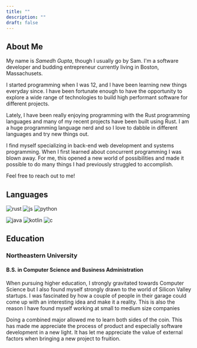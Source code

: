```yaml
---
title: ""
description: ""
draft: false
---
```


## About Me
My name is *Samedh Gupta*, though I usually go by Sam. I'm a software developer
and budding entrepreneur currently living in Boston, Massachusets.  

I started programming when I was 12, and I have been learning new things
everyday since. I have been fortunate enough to have the opportunity to explore
a wide range of technologies to build high performant software for different
projects.

Lately, I have been really enjoying programming with the Rust programming
languages and many of my recent projects have been built using Rust. I am a huge
programming language nerd and so I love to dabble in different languages and try
new things out.

I find myself specializing in back-end web development and systems programming.
When I first learned about concurrent programming I was blown away. For me, 
this opened a new world of possibilities and made it possible to do many
things I had previously struggled to accomplish. 

Feel free to reach out to me!

## Languages 
![rust](/images/rust.png)
![js](/images/js.png)
![python](/images/python.png)


![java](/images/java.png)
![kotlin](/images/kotlin.png)
![c](/images/c.png)

##  Education

### Northeastern University
#### B.S. in Computer Science and Business Administration
When pursuing higher education, I strongly gravitated towards Computer Science but I
also found myself strongly drawn to the world of Silicon Valley startups. I was
fascinated by how a couple of people in their garage could come up with an
interesting idea and make it a reality. This is also the reason I have found myself
working at small to medium size companies 

Doing a combined major allowed me to learn both sides of the coin. This has made
me appreciate the process of product and especially software development in a
new light. It has let me appreciate the value of external factors when bringing
a new project to fruition.
